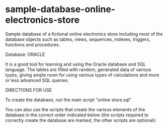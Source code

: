 # sample-database-online-electronics-store

Sample database of a fictional online electronics store including most of the database objects such as 
tables, views, sequences, indexes, triggers, functions and procedures. 

Database: ORACLE

It is a good tool for learning and using the Oracle database and SQL language.
The tables are filled with random, generated data of various types, giving ample room for using various types of calculations and more or less advanced SQL queries.


DIRECTIONS FOR USE

To create the database, run the main script "online store.sql"

You can also use the scripts that create the various elements of the database in the correct order indicated below
(the scripts required to correctly create the database are marked, the other scripts are optional):


